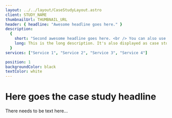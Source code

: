 ```yaml
---
layout: ../../layout/CaseStudyLayout.astro
client: STUDY_NAME
thumbnailUrl: THUMBNAIL_URL
header: { headline: "Awesome headline goes here." }
description:
  {
    short: "Second awesome headline goes here. <br /> You can also use html here.",
    long: This is the long description. It's also displayed as case study link description.,
  }
services: ["Service 1", "Service 2", "Service 3", "Service 4"]

position: 1
backgroundColor: black
textColor: white
---
```


# Here goes the case study headline

There needs to be text here...
